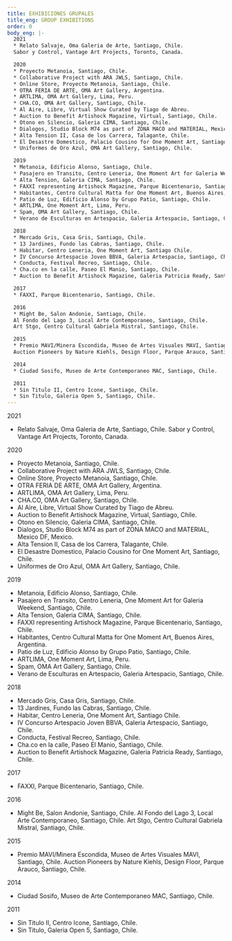 ```yaml
---
title: EXHIBICIONES GRUPALES
title_eng: GROUP EXHIBITIONS
order: 0
body_eng: |-
  2021
  * Relato Salvaje, Oma Galeria de Arte, Santiago, Chile.
  Sabor y Control, Vantage Art Projects, Toronto, Canada.

  2020
  * Proyecto Metanoia, Santiago, Chile.
  * Collaborative Project with ARA JWLS, Santiago, Chile.
  * Online Store, Proyecto Metanoia, Santiago, Chile.
  * OTRA FERIA DE ARTE, OMA Art Gallery, Argentina.
  * ARTLIMA, OMA Art Gallery, Lima, Peru.
  * CHA.CO, OMA Art Gallery, Santiago, Chile.
  * Al Aire, Libre, Virtual Show Curated by Tiago de Abreu.
  * Auction to Benefit Artishock Magazine, Virtual, Santiago, Chile.
  * Otono en Silencio, Galeria CIMA, Santiago, Chile.
  * Dialogos, Studio Block M74 as part of ZONA MACO and MATERIAL, Mexico DF, Mexico.
  * Alta Tension II, Casa de los Carrera, Talagante, Chile.
  * El Desastre Domestico, Palacio Cousino for One Moment Art, Santiago, Chile.
  * Uniformes de Oro Azul, OMA Art Gallery, Santiago, Chile.

  2019
  * Metanoia, Edificio Alonso, Santiago, Chile.
  * Pasajero en Transito, Centro Leneria, One Moment Art for Galeria Weekend, Santiago, Chile.
  * Alta Tension, Galeria CIMA, Santiago, Chile.
  * FAXXI representing Artishock Magazine, Parque Bicentenario, Santiago, Chile.
  * Habitantes, Centro Cultural Matta for One Moment Art, Buenos Aires, Argentina.
  * Patio de Luz, Edificio Alonso by Grupo Patio, Santiago, Chile.
  * ARTLIMA, One Moment Art, Lima, Peru.
  * Spam, OMA Art Gallery, Santiago, Chile.
  * Verano de Esculturas en Artespacio, Galeria Artespacio, Santiago, Chile.

  2018
  * Mercado Gris, Casa Gris, Santiago, Chile.
  * 13 Jardines, Fundo las Cabras, Santiago, Chile.
  * Habitar, Centro Leneria, One Moment Art, Santiago Chile.
  * IV Concurso Artespacio Joven BBVA, Galeria Artespacio, Santiago, Chile.
  * Conducta, Festival Recreo, Santiago, Chile.
  * Cha.co en la calle, Paseo El Manio, Santiago, Chile.
  * Auction to Benefit Artishock Magazine, Galeria Patricia Ready, Santiago, Chile.

  2017
  * FAXXI, Parque Bicentenario, Santiago, Chile.

  2016
  * Might Be, Salon Andonie, Santiago, Chile.
  Al Fondo del Lago 3, Local Arte Contemporaneo, Santiago, Chile.
  Art Stgo, Centro Cultural Gabriela Mistral, Santiago, Chile.

  2015
  * Premio MAVI/Minera Escondida, Museo de Artes Visuales MAVI, Santiago, Chile.
  Auction Pioneers by Nature Kiehls, Design Floor, Parque Arauco, Santiago, Chile.

  2014
  * Ciudad Sosifo, Museo de Arte Contemporaneo MAC, Santiago, Chile.

  2011
  * Sin Titulo II, Centro Icone, Santiago, Chile.
  * Sin Titulo, Galeria Open 5, Santiago, Chile.
---
```


2021

- Relato Salvaje, Oma Galeria de Arte, Santiago, Chile.
  Sabor y Control, Vantage Art Projects, Toronto, Canada.

2020

- Proyecto Metanoia, Santiago, Chile.
- Collaborative Project with ARA JWLS, Santiago, Chile.
- Online Store, Proyecto Metanoia, Santiago, Chile.
- OTRA FERIA DE ARTE, OMA Art Gallery, Argentina.
- ARTLIMA, OMA Art Gallery, Lima, Peru.
- CHA.CO, OMA Art Gallery, Santiago, Chile.
- Al Aire, Libre, Virtual Show Curated by Tiago de Abreu.
- Auction to Benefit Artishock Magazine, Virtual, Santiago, Chile.
- Otono en Silencio, Galeria CIMA, Santiago, Chile.
- Dialogos, Studio Block M74 as part of ZONA MACO and MATERIAL, Mexico DF, Mexico.
- Alta Tension II, Casa de los Carrera, Talagante, Chile.
- El Desastre Domestico, Palacio Cousino for One Moment Art, Santiago, Chile.
- Uniformes de Oro Azul, OMA Art Gallery, Santiago, Chile.

2019

- Metanoia, Edificio Alonso, Santiago, Chile.
- Pasajero en Transito, Centro Leneria, One Moment Art for Galeria Weekend, Santiago, Chile.
- Alta Tension, Galeria CIMA, Santiago, Chile.
- FAXXI representing Artishock Magazine, Parque Bicentenario, Santiago, Chile.
- Habitantes, Centro Cultural Matta for One Moment Art, Buenos Aires, Argentina.
- Patio de Luz, Edificio Alonso by Grupo Patio, Santiago, Chile.
- ARTLIMA, One Moment Art, Lima, Peru.
- Spam, OMA Art Gallery, Santiago, Chile.
- Verano de Esculturas en Artespacio, Galeria Artespacio, Santiago, Chile.

2018

- Mercado Gris, Casa Gris, Santiago, Chile.
- 13 Jardines, Fundo las Cabras, Santiago, Chile.
- Habitar, Centro Leneria, One Moment Art, Santiago Chile.
- IV Concurso Artespacio Joven BBVA, Galeria Artespacio, Santiago, Chile.
- Conducta, Festival Recreo, Santiago, Chile.
- Cha.co en la calle, Paseo El Manio, Santiago, Chile.
- Auction to Benefit Artishock Magazine, Galeria Patricia Ready, Santiago, Chile.

2017

- FAXXI, Parque Bicentenario, Santiago, Chile.

2016

- Might Be, Salon Andonie, Santiago, Chile.
  Al Fondo del Lago 3, Local Arte Contemporaneo, Santiago, Chile.
  Art Stgo, Centro Cultural Gabriela Mistral, Santiago, Chile.

2015

- Premio MAVI/Minera Escondida, Museo de Artes Visuales MAVI, Santiago, Chile.
  Auction Pioneers by Nature Kiehls, Design Floor, Parque Arauco, Santiago, Chile.

2014

- Ciudad Sosifo, Museo de Arte Contemporaneo MAC, Santiago, Chile.

2011

- Sin Titulo II, Centro Icone, Santiago, Chile.
- Sin Titulo, Galeria Open 5, Santiago, Chile.
